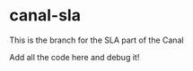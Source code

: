 # canal-sla
This is the branch for the SLA part of the Canal

Add all the code here and debug it!


